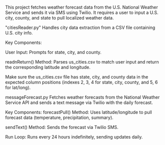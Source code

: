 This project fetches weather forecast data from the U.S. National Weather Service and sends it via SMS using Twilio. It requires a user to input a U.S. city, county, and state to pull localized weather data.

"citiesReader.py" Handles city data extraction from a CSV file containing U.S. city info.

Key Components:

User Input: Prompts for state, city, and county.

readnReturn() Method: Parses us_cities.csv to match user input and return the corresponding latitude and longitude.

Make sure the us_cities.csv file has state, city, and county data in the expected column positions (indexes 2, 3, 4 for state, city, county, and 5, 6 for lat/long).

messageForecast.py Fetches weather forecasts from the National Weather Service API and sends a text message via Twilio with the daily forecast.

Key Components:
forecastPull() Method: Uses latitude/longitude to pull forecast data (temperature, precipitation, summary).
  
  sendText() Method: Sends the forecast via Twilio SMS.
  
  Run Loop: Runs every 24 hours indefinitely, sending updates daily.
